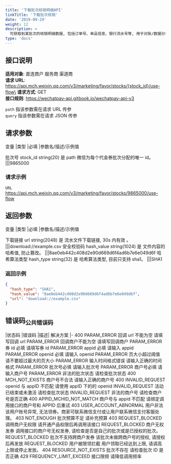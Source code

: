 ```yaml
---
title: '下载批次核销明细API'
linkTitle: '下载批次核销'
date: '2019-09-29'
weight: 12
description: >
  可获取到某批次的核销明细数据, 包括订单号、单品信息、银行流水号等, 用于对账/数据分析。
type: 'docs'
---
```


## 接口说明

**适用对象**: 直连商户 服务商 渠道商\
**请求 URL**: https://api.mch.weixin.qq.com/v3/marketing/favor/stocks/{stock_id}/use-flow\
**请求方式**: GET\
**接口规则**: https://wechatpay-api.gitbook.io/wechatpay-api-v3

`path` 指该参数需在请求 URL 传参\
`query` 指该参数需在请求 JSON 传参

## 请求参数

变量 |类型 |必填 |参数名/描述/示例值

批次号 stock_id string(20) 是 path 微信为每个代金券批次分配的唯一 id。
|||9865000

### 请求示例

`URL` https://api.mch.weixin.qq.com/v3/marketing/favor/stocks/9865000/use-flow

## 返回参数

变量 |类型 |必填 |参数名/描述/示例值

下载链接 url string(2048) 是 流水文件下载链接, 30s 内有效 。
|||download://example.csv
安全校验码 hash_value string(1024) 是 文件内容的哈希值, 防止篡改。
|||8ae0eb442c408d2e90d669d6f4ad6b7e6e049d6f
哈希算法类型 hash_type string(32) 是 哈希算法类型, 目前只支持 sha1。
|||SHA1

### 返回示例

```json
{
  "hash_type": "SHA1",
  "hash_value": "8ae0eb442c408d2e90d669d6f4ad6b7e6e049d6f",
  "url": "download://example.csv"
}
```

## 错误码<sub>公共错误码</sub>

|状态码 |错误码 |描述| 解决方案
|-
400 PARAM_ERROR 回调 url 不能为空 请填写回调 url
PARAM_ERROR 回调商户不能为空 请填写回调商户
PARAM_ERROR 券 id 必填 请填写券 id
PARAM_ERROR appid 必填 请输入 appid
PARAM_ERROR openid 必填 请输入 openid
PARAM_ERROR 页大小超过阈值 请不要超过最大的页大小
PARAM_ERROR 输入时间格式错误 请输入正确的时间格式
PARAM_ERROR 批次号必填 请输入批次号
PARAM_ERROR 商户号必填 请输入商户号
PARAM_ERROR 非法的批次状态 请检查批次状态
400 MCH_NOT_EXISTS 商户号不合法 请输入正确的商户号
400 INVALID_REQUEST openid 与 appID 不匹配 请使用 appID 下的的 openid
INVALID_REQUEST 活动已结束或未激活 请检查批次状态
INVALID_REQUEST 非法的商户号 请检查商户号是否正确
400 APPID_MCHID_NOT_MATCH 商户号与 appid 不匹配 请绑定调用接口的商户号和 APPID 后重试
403 USER_ACCOUNT_ABNORMAL 用户非法 该用户账号异常, 无法领券。商家可联系微信支付或让用户联系微信支付客服处理。
403 NOT_ENOUGH 批次预算不足 请补充预算
403 REQUEST_BLOCKED 调用商户无权限 请开通产品权限后再调用该接口
REQUEST_BLOCKED 商户无权发券 调用接口的商户号无权发券, 请检查是否是自己的批次或是已授权的批次。
REQUEST_BLOCKED 批次不支持跨商户发券 该批次未做跨商户号的授权, 请授权后再发放
REQUEST_BLOCKED 用户被限领拦截 用户领取已经达到上限, 请调高上限或停止发放。
404 RESOURCE_NOT_EXISTS 批次不存在 请检查批次 ID 是否正确
429 FREQUENCY_LIMIT_EXCEED 接口限频 请降低调用频率
